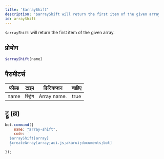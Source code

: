 ```yaml
---
title: '$arrayShift'
description: '$arrayShift will return the first item of the given array.'
id: arrayShift
---
```


`$arrayShift` will return the first item of the given array.

## प्रोयोग

```php
$arrayShift[name]
```

## पैरामीटर्स

| फील्ड | टाइप     | डिस्क्रिप्शन | चाहिए |
| ----- | -------- | ------------ |:-----:|
| name  | स्ट्रिंग | Array name.  | true  |

## ट्रू (हा)

```javascript
bot.command({
    name: "array-shift",
    code: `
  $arrayShift[array]
  $createArray[array;aoi.js;akarui;documents;bot]
  `
});
```